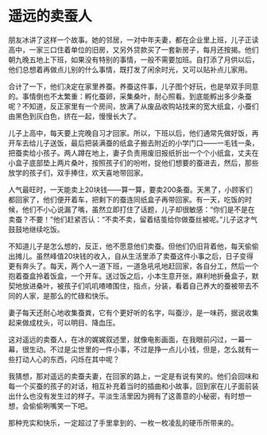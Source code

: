 # 遥远的卖蚕人

朋友冰讲了这样一个故事。她的邻居，一对中年夫妻，都在企业里上班，儿子正读高中，一家三口住着单位的旧房，又另外贷款买了一套新房子，每月还按揭。他们朝九晚五地上下班，如果没有特别的事情，一般不需要加班。自打添了月供以后，他们总想着再做点儿别的什么事情，既打发了闲余时光，又可以贴补点儿家用。 

合计了一下，他们决定在家里养蚕。养蚕这件事，儿子图个好玩，也是举双手同意的。事情倒也不太繁重：孵化蚕卵，采集桑叶，耐心照看。到底能孵出多少条蚕呢？不知道，反正家里有一个房间，放满了从废品收购站找来的宽大纸盒，小蚕们由黑色到灰白色，挤在一起，慢慢长大了。 

儿子上高中，每天要上完晚自习才回家。所以，下班以后，他们通常先做好饭，再开车去给儿子送饭，最后把装满蚕的纸盒子搬去附近的小学门口——一毛钱一条，把蚕卖给小孩子。两人蹲在地上，妻子负责用废旧报纸折出一个个小纸盒，丈夫在小盒子底部垫上两片桑叶，按照孩子们的吩咐，捉他们想要的蚕进去，然后，那些放学的孩子们，双手捧住，欢天喜地带回家。 

人气最旺时，一天能卖上20块钱——算一算，要卖200条蚕。天黑了，小顾客们都回家了，他们便开着车，把剩下的蚕连同纸盒子再带回家。有一天，吃饭的时候，他们不小心说漏了嘴，虽然立即打住了话题，儿子却很敏感：“你们是不是在卖蚕？不要！”他们赶紧否认：“不卖不卖，留着结茧给你做蚕丝被呢。”儿子这才气鼓鼓地继续吃饭。 

不知道儿子是怎么想的，反正，他不愿意他们卖蚕。但他们仍旧背着他，每天偷偷出摊儿。虽然峰值20块钱的收入，自从生活里添了卖蚕这件小事之后，日子变得更有奔头了。每天，两个人一道下班，一道急吼吼地赶回家，各自分工，然后一个抱着蚕盒拎着饭盒，一个开车。送过饭之后，小本生意开张，麻利地折叠盒子，默契地放进桑叶，被孩子们叽叽喳喳围住，指点，分装，看着自己养大的蚕被带去不同的人家，是那么的忙碌和快乐。 

妻子每天还耐心地收集蚕粪，它有个更好听的名字，叫蚕沙，是一味药，据说收集起来做成枕头，可以明目、降血压。 

这对遥远的卖蚕人，在冰的娓娓叙述里，就像电影画面，在我眼前闪过，一幕一幕，很生动。不过是尘世里的一件小事，不过是挣一点儿小钱，但是，怎么就有一些打动人心的东西，闪烁在其中呢？ 

我猜想，那对遥远的卖蚕夫妻，在回家的路上，一定是有说有笑的。他们会回味和每一个买蚕的孩子的对话，相互补充着当时的插曲和小故事，回到家在儿子面前装出什么也没有发生过的样子。平淡生活里因为拥有了这善意的小秘密，有时想一想，会偷偷咧嘴笑一下吧。 

那种充实和快乐，一定超过了手里拿到的、一枚一枚凌乱的硬币所带来的。